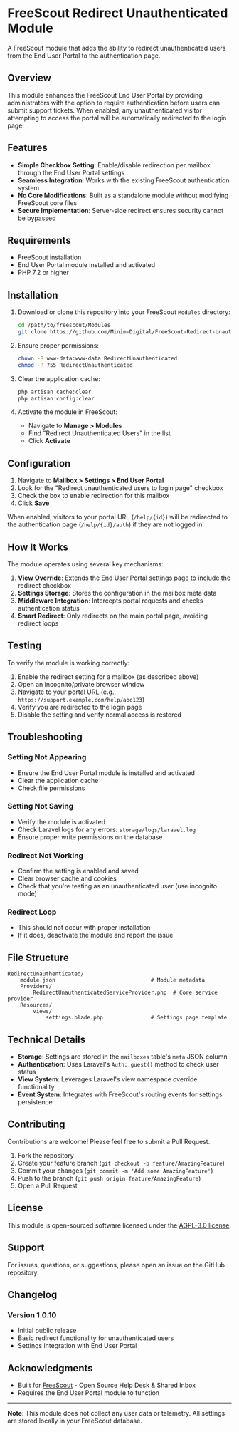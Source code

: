 # FreeScout Redirect Unauthenticated Module

A FreeScout module that adds the ability to redirect unauthenticated users from the End User Portal to the authentication page.

## Overview

This module enhances the FreeScout End User Portal by providing administrators with the option to require authentication before users can submit support tickets. When enabled, any unauthenticated visitor attempting to access the portal will be automatically redirected to the login page.

## Features

- **Simple Checkbox Setting**: Enable/disable redirection per mailbox through the End User Portal settings
- **Seamless Integration**: Works with the existing FreeScout authentication system
- **No Core Modifications**: Built as a standalone module without modifying FreeScout core files
- **Secure Implementation**: Server-side redirect ensures security cannot be bypassed

## Requirements

- FreeScout installation
- End User Portal module installed and activated
- PHP 7.2 or higher

## Installation

1. Download or clone this repository into your FreeScout `Modules` directory:

   ```bash
   cd /path/to/freescout/Modules
   git clone https://github.com/Minim-Digital/FreeScout-Redirect-Unauthenticated.git RedirectUnauthenticated
   ```

2. Ensure proper permissions:

   ```bash
   chown -R www-data:www-data RedirectUnauthenticated
   chmod -R 755 RedirectUnauthenticated
   ```

3. Clear the application cache:

   ```bash
   php artisan cache:clear
   php artisan config:clear
   ```

4. Activate the module in FreeScout:
   - Navigate to **Manage > Modules**
   - Find "Redirect Unauthenticated Users" in the list
   - Click **Activate**

## Configuration

1. Navigate to **Mailbox > Settings > End User Portal**
2. Look for the "Redirect unauthenticated users to login page" checkbox
3. Check the box to enable redirection for this mailbox
4. Click **Save**

When enabled, visitors to your portal URL (`/help/{id}`) will be redirected to the authentication page (`/help/{id}/auth`) if they are not logged in.

## How It Works

The module operates using several key mechanisms:

1. **View Override**: Extends the End User Portal settings page to include the redirect checkbox
2. **Settings Storage**: Stores the configuration in the mailbox meta data
3. **Middleware Integration**: Intercepts portal requests and checks authentication status
4. **Smart Redirect**: Only redirects on the main portal page, avoiding redirect loops

## Testing

To verify the module is working correctly:

1. Enable the redirect setting for a mailbox (as described above)
2. Open an incognito/private browser window
3. Navigate to your portal URL (e.g., `https://support.example.com/help/abc123`)
4. Verify you are redirected to the login page
5. Disable the setting and verify normal access is restored

## Troubleshooting

### Setting Not Appearing

- Ensure the End User Portal module is installed and activated
- Clear the application cache
- Check file permissions

### Setting Not Saving

- Verify the module is activated
- Check Laravel logs for any errors: `storage/logs/laravel.log`
- Ensure proper write permissions on the database

### Redirect Not Working

- Confirm the setting is enabled and saved
- Clear browser cache and cookies
- Check that you're testing as an unauthenticated user (use incognito mode)

### Redirect Loop

- This should not occur with proper installation
- If it does, deactivate the module and report the issue

## File Structure

```
RedirectUnauthenticated/
    module.json                              # Module metadata
    Providers/
        RedirectUnauthenticatedServiceProvider.php  # Core service provider
    Resources/
        views/
            settings.blade.php               # Settings page template
```

## Technical Details

- **Storage**: Settings are stored in the `mailboxes` table's `meta` JSON column
- **Authentication**: Uses Laravel's `Auth::guest()` method to check user status
- **View System**: Leverages Laravel's view namespace override functionality
- **Event System**: Integrates with FreeScout's routing events for settings persistence

## Contributing

Contributions are welcome! Please feel free to submit a Pull Request.

1. Fork the repository
2. Create your feature branch (`git checkout -b feature/AmazingFeature`)
3. Commit your changes (`git commit -m 'Add some AmazingFeature'`)
4. Push to the branch (`git push origin feature/AmazingFeature`)
5. Open a Pull Request

## License

This module is open-sourced software licensed under the [AGPL-3.0 license](LICENSE).

## Support

For issues, questions, or suggestions, please open an issue on the GitHub repository.

## Changelog

### Version 1.0.10

- Initial public release
- Basic redirect functionality for unauthenticated users
- Settings integration with End User Portal

## Acknowledgments

- Built for [FreeScout](https://freescout.net/) - Open Source Help Desk & Shared Inbox
- Requires the End User Portal module to function

---

**Note**: This module does not collect any user data or telemetry. All settings are stored locally in your FreeScout database.

